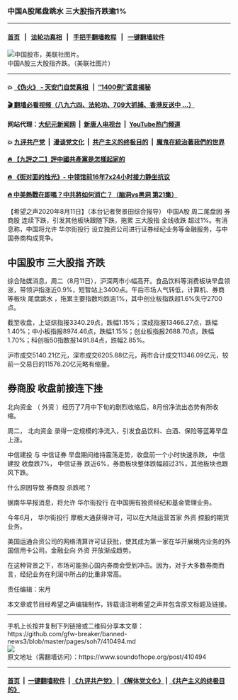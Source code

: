 ### 中国A股尾盘跳水 三大股指齐跌逾1%
------------------------

#### [首页](https://github.com/gfw-breaker/banned-news3/blob/master/README.md) &nbsp;&nbsp;|&nbsp;&nbsp; [法轮功真相](https://github.com/begood0513/basic/blob/master/README.md)  &nbsp;&nbsp;|&nbsp;&nbsp; [手把手翻墙教程](https://github.com/gfw-breaker/guides/wiki)  &nbsp;&nbsp;|&nbsp;&nbsp; [一键翻墙软件](https://github.com/gfw-breaker/nogfw/blob/master/README.md)  



<div><img alt="中国股市，美联社图片。" src="https://img.soundofhope.org/2020-05/ap_939429305945-investors-china-stock-market-625-1588967794744.jpg"/>
<br/><figcaption class="caption">
 中国A股三大股指齐跌。（美联社图片）
</figcaption></div><hr/>

#### 💥 [《伪火》 - 天安门自焚真相 ](http://141.164.51.119:10000/videos/blog/weihuo.html)&nbsp; |&nbsp; [“1400例”谎言揭秘  ](http://141.164.51.119:10000/videos/blog/jiexi1400.html)

#### [ 🎬  翻墙必看视频（八九六四、法轮功、709大抓捕、香港反送中 ...）](https://github.com/gfw-breaker/links/blob/master/banned.md)

#### 网站代理：[大纪元新闻网](http://167.172.10.89:10080/gb/) &nbsp;|&nbsp; [新唐人电视台](http://167.172.10.89:8808/gb/) &nbsp;|&nbsp; [YouTube热门频道](http://158.247.203.241/youtube.html)

#### 💥 [九评共产党](http://141.164.51.119:10000/videos/res/jiuping/)&nbsp; |&nbsp; [漫谈党文化](http://141.164.51.119:10000/videos/res/mtdwh/)&nbsp; |&nbsp; [共产主义的终极目的](http://141.164.51.119:10000/videos/res/zjmd/)&nbsp; |&nbsp; [魔鬼在統治著我們的世界](http://141.164.51.119:10000/videos/res/TheSpecter/)  

#### [ 🔥  【九評之二】評中國共產黨是怎樣起家的](http://141.164.51.119:10000/videos/news/../res/jiuping/index.html)

#### [ 🔥  《街对面的烛光》- 中领馆前16年7x24小时接力静坐抗议](http://141.164.51.119:10000/videos/news/../legend/index.html)

#### [ 🔥  中美熱戰在即嗎？中共將如何消亡？（脑洞vs黑洞 第21集）](http://141.164.51.119:10000/videos/news/brain01.html)

<div><div class="Content__Wrapper sc-1bvya0-0 grZQxZ">
 <p class="meta-top">
  <span class="meta">
   【希望之声2020年8月11日】（本台记者贺景田综合报导）
  </span>
  <ok href="/term/11726">
   中国A股
  </ok>
  周二尾盘因
  <ok href="/term/142956">
   券商股
  </ok>
  连续下跌，引发其他板块跟随下跌，拖累
  <ok href="/term/82797">
   三大股指
  </ok>
  <ok href="/term/348475">
   全线收跌
  </ok>
  超过1%。有消息称，中国将允许
  <ok href="/term/317326">
   华尔街投行
  </ok>
  设立独资公司进行证券经纪业务等金融服务，与中国券商构成竞争。
 </p>
 <h2>
  <strong>
   中国股市
   <ok href="/term/82797">
    三大股指
   </ok>
   齐跌
  </strong>
 </h2>
 <p>
  综合陆媒消息，周二（8月11日），沪深两市小幅高开。食品饮料等消费板块早盘领涨，带领沪指涨近0.9%，短暂站上3400点。午后市场人气转低，计算机、券商等板块
  <ok href="/term/348478">
   尾盘跳水
  </ok>
  ，拖累主要指数均跌逾1%，其中创业板指跌超1.6%失守2700点。
 </p>
 <div class="AD_Embed__Wrap-sc-1xslmin-0 igMuqX module desktop">
  <div>
  </div>
 </div>
 <p>
  截至收盘，上证综指报3340.29点，跌幅1.15%；深成指报13466.27点，跌幅1.40%；中小板指报8974.46点，跌幅1.15%；创业板指报2688.70点，跌幅1.70%；科创板50指数报1491.84点，跌幅2.85%。
 </p>
 <p>
  沪市成交5140.21亿元，深市成交6205.88亿元，两市合计成交11346.09亿元，较前一交易日的11576.20亿元略有缩量。
 </p>
 <h2>
  <strong>
   <ok href="/term/142956">
    券商股
   </ok>
   收盘前接连下挫
  </strong>
 </h2>
 <p>
  <ok href="/term/218722">
   北向资金
  </ok>
  （
  <ok href="/term/2455">
   外资
  </ok>
  ）经历了7月中下旬的剧烈收缩后，8月份净流出态势有所收缩。
 </p>
 <p>
  周二，
  <ok href="/term/218722">
   北向资金
  </ok>
  录得一定规模的净流入，引发食品饮料、白酒、保险等蓝筹早盘上涨。
 </p>
 <p>
  <ok href="/term/142962">
   中信建投
  </ok>
  与
  <ok href="/term/18440">
   中信证券
  </ok>
  早盘期间维持震荡走势，收盘前一个小时快速杀跌，
  <ok href="/term/142962">
   中信建投
  </ok>
  收盘跌7%，
  <ok href="/term/18440">
   中信证券
  </ok>
  跌近6%，券商板块整体跌幅超过3%，其他板块也跟风下跌。
 </p>
 <p>
  什么原因导致
  <ok href="/term/142956">
   券商股
  </ok>
  杀跌呢？
 </p>
 <p>
  据南华早报消息，将允许
  <ok href="/term/317326">
   华尔街投行
  </ok>
  在中国拥有独资经纪和基金管理业务。
 </p>
 <p>
  今年6月，
  <ok href="/term/317326">
   华尔街投行
  </ok>
  摩根大通获得许可，可以在大陆运营首家
  <ok href="/term/2455">
   外资
  </ok>
  控股的期货业务。
 </p>
 <p>
  美国运通合资公司的网络清算许可证获批，使其成为第一家在华开展境内业务的外国信用卡公司。金融业向
  <ok href="/term/2455">
   外资
  </ok>
  开放渐成趋势。
 </p>
 <p>
  在这种背景之下，市场可能担心国内券商会受到冲击。因为，对于大多数券商而言，经纪业务在利润中所占的比重非常高。
 </p>
 <p class="meta-btm">
  责任编辑：宋月
 </p>
 <p class="meta-btm">
  本文章或节目经希望之声编辑制作，转载请注明希望之声并包含原文标题及链接。
 </p>
</div>
</div>
<hr/>
手机上长按并复制下列链接或二维码分享本文章：<br/>
https://github.com/gfw-breaker/banned-news3/blob/master/pages/soh7/410494.md <br/>
<a href='https://github.com/gfw-breaker/banned-news3/blob/master/pages/soh7/410494.md'><img src='https://github.com/gfw-breaker/banned-news3/blob/master/pages/soh7/410494.md.png'/></a> <br/>
原文地址（需翻墙访问）：https://www.soundofhope.org/post/410494


------------------------
#### [首页](https://github.com/gfw-breaker/banned-news3/blob/master/README.md) &nbsp;|&nbsp; [一键翻墙软件](https://github.com/gfw-breaker/nogfw/blob/master/README.md) &nbsp;| [《九评共产党》](https://github.com/gfw-breaker/9ping.md/blob/master/README.md#九评之一评共产党是什么) | [《解体党文化》](https://github.com/gfw-breaker/jtdwh.md/blob/master/README.md) | [《共产主义的终极目的》](https://github.com/gfw-breaker/gczydzjmd.md/blob/master/README.md)


<img src='http://gfw-breaker.win/banned-news3/pages/soh7/410494.md' width='0px' height='0px'/>